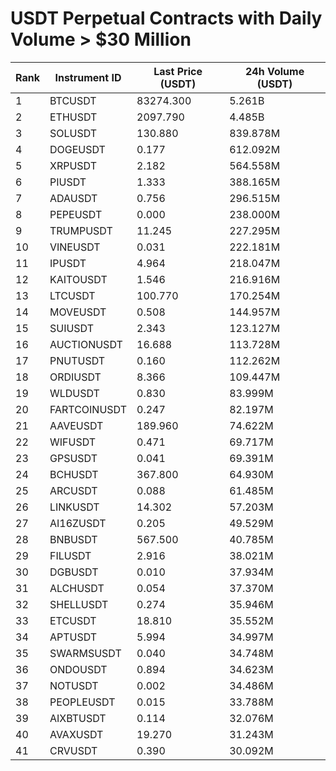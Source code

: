 # USDT Perpetual Contracts with Daily Volume > $30 Million

| Rank | Instrument ID | Last Price (USDT) | 24h Volume (USDT) |
|------|---------------|-------------------|-------------------|
| 1 | BTCUSDT | 83274.300 | 5.261B |
| 2 | ETHUSDT | 2097.790 | 4.485B |
| 3 | SOLUSDT | 130.880 | 839.878M |
| 4 | DOGEUSDT | 0.177 | 612.092M |
| 5 | XRPUSDT | 2.182 | 564.558M |
| 6 | PIUSDT | 1.333 | 388.165M |
| 7 | ADAUSDT | 0.756 | 296.515M |
| 8 | PEPEUSDT | 0.000 | 238.000M |
| 9 | TRUMPUSDT | 11.245 | 227.295M |
| 10 | VINEUSDT | 0.031 | 222.181M |
| 11 | IPUSDT | 4.964 | 218.047M |
| 12 | KAITOUSDT | 1.546 | 216.916M |
| 13 | LTCUSDT | 100.770 | 170.254M |
| 14 | MOVEUSDT | 0.508 | 144.957M |
| 15 | SUIUSDT | 2.343 | 123.127M |
| 16 | AUCTIONUSDT | 16.688 | 113.728M |
| 17 | PNUTUSDT | 0.160 | 112.262M |
| 18 | ORDIUSDT | 8.366 | 109.447M |
| 19 | WLDUSDT | 0.830 | 83.999M |
| 20 | FARTCOINUSDT | 0.247 | 82.197M |
| 21 | AAVEUSDT | 189.960 | 74.622M |
| 22 | WIFUSDT | 0.471 | 69.717M |
| 23 | GPSUSDT | 0.041 | 69.391M |
| 24 | BCHUSDT | 367.800 | 64.930M |
| 25 | ARCUSDT | 0.088 | 61.485M |
| 26 | LINKUSDT | 14.302 | 57.203M |
| 27 | AI16ZUSDT | 0.205 | 49.529M |
| 28 | BNBUSDT | 567.500 | 40.785M |
| 29 | FILUSDT | 2.916 | 38.021M |
| 30 | DGBUSDT | 0.010 | 37.934M |
| 31 | ALCHUSDT | 0.054 | 37.370M |
| 32 | SHELLUSDT | 0.274 | 35.946M |
| 33 | ETCUSDT | 18.810 | 35.552M |
| 34 | APTUSDT | 5.994 | 34.997M |
| 35 | SWARMSUSDT | 0.040 | 34.748M |
| 36 | ONDOUSDT | 0.894 | 34.623M |
| 37 | NOTUSDT | 0.002 | 34.486M |
| 38 | PEOPLEUSDT | 0.015 | 33.788M |
| 39 | AIXBTUSDT | 0.114 | 32.076M |
| 40 | AVAXUSDT | 19.270 | 31.243M |
| 41 | CRVUSDT | 0.390 | 30.092M |
